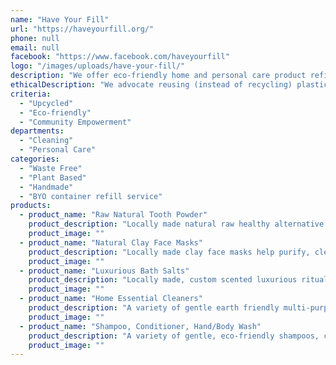 ```yaml
---
name: "Have Your Fill"
url: "https://haveyourfill.org/"
phone: null
email: null
facebook: "https://www.facebook.com/haveyourfill"
logo: "/images/uploads/have-your-fill/"
description: "We offer eco-friendly home and personal care product refills in BYO and upcycled containers through markets, deliveries and even self-collection options.  We decant bulk shampoos, conditioners, hand/body washes, kitchen and laundry powders along with many multi-purpose cleaners into your clean reusable containers at home that would otherwise be thrown away into the rubbish or recycle bins.  We also offer locally made specialty bath salts, natural tooth powders and clay face masks along with many raw powder ingredients to make up your own natural products at home."
ethicalDescription: "We advocate reusing (instead of recycling) plastic and glass containers throughout our community for multiple purposes, and we source ethical products from bulk wholesale manufacturers with the view to maintaining to our best ability that same principle.  Whether it’s plant based ingredients with no formaldehyde, no petrochemicals or animals products used, grey water and septic system safe or working with suppliers who allow us to return bulk containers to be reused (therefore contributing both to less 'food miles' as they're local, and less plastic back up the supply chain as well).  Our aim is to be purchase conscious not only of the footprint of our products from us to you, but from the supplier to us as well."
criteria:
  - "Upcycled"
  - "Eco-friendly"
  - "Community Empowerment"
departments:
  - "Cleaning"
  - "Personal Care"
categories:
  - "Waste Free"
  - "Plant Based"
  - "Handmade"
  - "BYO container refill service"
products:
  - product_name: "Raw Natural Tooth Powder"
    product_description: "Locally made natural raw healthy alternative to commercial tooth paste.\r\nNatural, Vegan, Cruelty Free, Australian made.\r\nAvailable in a whitening and remineralizing options in peppermint or spearmint flavours."
    product_image: ""
  - product_name: "Natural Clay Face Masks"
    product_description: "Locally made clay face masks help purify, cleanse and detoxify the skin, while drawing out free radicals and other toxins. \r\nNatural, Vegan, Cruelty Free, Australian made.\r\nAvailable in a gentle clay face mask, detox clay face mask and revitalizing clay face mask."
    product_image: ""
  - product_name: "Luxurious Bath Salts"
    product_description: "Locally made, custom scented luxurious ritualizing bath salts that promote relaxation, detoxification and promote proper sleep patterns.\r\nNatural, Vegan, Cruelty Free, Australian made.\r\nAvailable in a ritual rose, relax lavender and detox clay options."
    product_image: ""
  - product_name: "Home Essential Cleaners"
    product_description: "A variety of gentle earth friendly multi-purpose use cleaning liquids and powders with no nasties for use around the home and garden including; castile soap, dishwashing and laundry liquids and powders, window cleaners, disinfectants, cleaning vinegar, citric acid, borax and much more."
    product_image: ""
  - product_name: "Shampoo, Conditioner, Hand/Body Wash"
    product_description: "A variety of gentle, eco-friendly shampoos, conditioners and hand/body washes in an assortment of pre-mixed scents or in a custom build-your-own-scent options."
    product_image: ""
---
```

